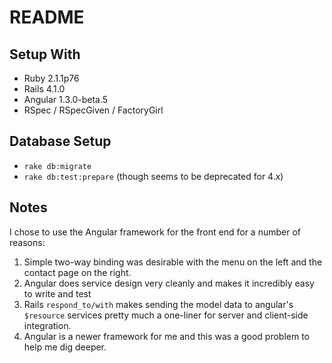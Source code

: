 # README

## Setup With

- Ruby 2.1.1p76
- Rails 4.1.0
- Angular 1.3.0-beta.5
- RSpec / RSpecGiven / FactoryGirl

## Database Setup

- `rake db:migrate`
- `rake db:test:prepare` (though seems to be deprecated for 4.x)

## Notes

I chose to use the Angular framework for the front end for a number of reasons:

1. Simple two-way binding was desirable with the menu on the left and the contact page on the right.
2. Angular does service design very cleanly and makes it incredibly easy to write and test
3. Rails `respond_to/with` makes sending the model data to angular's `$resource` services pretty much a one-liner for server and client-side integration.
4. Angular is a newer framework for me and this was a good problem to help me dig deeper.



